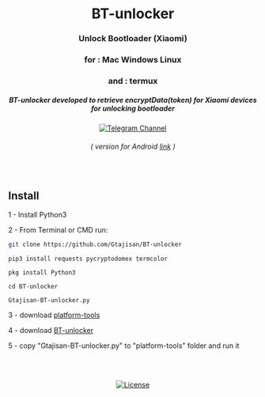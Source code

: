 <div align="center">

# BT-unlocker

### Unlock Bootloader (Xiaomi)
### for : Mac Windows Linux
### and : termux 

##### BT-unlocker developed to retrieve encryptData(token) for Xiaomi devices for unlocking bootloader

[![Telegram Channel](https://img.shields.io/badge/-telegram-red?color=white&logo=telegram&logoColor=blue)](https://t.me/Gtajisan_Channel)

###### ( version for Android [link](https://github.com/Gtajisan/MiTool) )

</div>

<br>

## Install

1 - Install Python3


2 - From Terminal or CMD run:
```bash
git clone https://github.com/Gtajisan/BT-unlocker
```
```
pip3 install requests pycryptodomex termcolor
```
```
pkg install Python3
```
```
cd BT-unlocker
```
```
Gtajisan-BT-unlocker.py
```

3 - download [platform-tools](https://developer.android.com/tools/releases/platform-tools) 

4 - download [BT-unlocker](https://codeload.github.com/Gtajisan/BT-unlocker/zip/refs/heads/main)

5 - copy "Gtajisan-BT-unlocker.py" to "platform-tools" folder and run it

<br>
<br>

<div align="center">

[![License](https://img.shields.io/badge/License-Apache_2.0-blue.svg)](./LICENSE)
